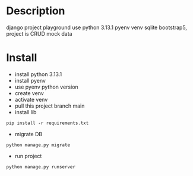 # Description
django project playground use python 3.13.1 pyenv venv sqlite bootstrap5, project is CRUD mock data
# Install
* install python 3.13.1
* install pyenv
* use pyenv python version
* create venv
* activate venv
* pull this project branch main
* install lib
```
pip install -r requirements.txt
```
* migrate DB 
```
python manage.py migrate
```
* run project 
```
python manage.py runserver
```
